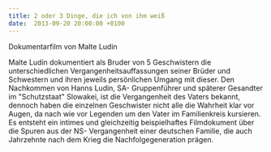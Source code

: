 ```yaml
---
title: 2 oder 3 Dinge, die ich von ihm weiß
date:  2013-09-20 20:00:00 +0100
---
```


Dokumentarfilm von Malte Ludin



Malte Ludin dokumentiert als Bruder von 5 Geschwistern die
unterschiedlichen Vergangenheitsauffassungen seiner Brüder und Schwestern
und ihren jeweils persönlichen Umgang mit dieser. Den  Nachkommen von
Hanns Ludin, SA- Gruppenführer und späterer Gesandter im "Schutzstaat"
Slowakei, ist die Vergangenheit des Vaters bekannt, dennoch haben die
einzelnen Geschwister nicht alle die Wahrheit klar vor Augen, da nach wie
vor Legenden um den Vater im Familienkreis kursieren. Es entsteht ein
intimes und gleichzeitig beispielhaftes Filmdokument über die Spuren aus
der NS- Vergangenheit einer deutschen Familie, die auch Jahrzehnte nach
dem Krieg die Nachfolgegeneration prägen.


